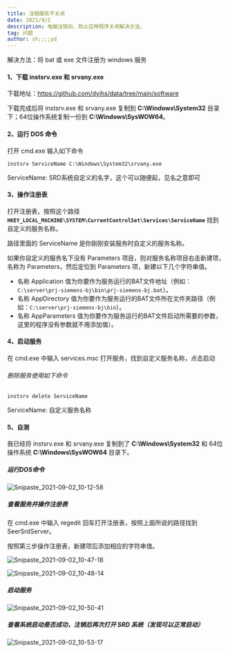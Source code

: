 ```yaml
---
title: 注销服务不关闭
date: 2021/9/2
description: 电脑注销后，防止应用程序关闭解决方法。
tag: 问题
author: sh;;;;yd
---
```


解决方法：将 bat 或 exe 文件注册为 windows 服务

#### 1、下载 instsrv.exe 和 srvany.exe

下载地址：https://github.com/dyihs/data/tree/main/software

下载完成后将 instsrv.exe 和 srvany.exe 复制到 **C:\Windows\System32** 目录下；64位操作系统复制一份到 **C:\Windows\SysWOW64**。

#### 2、运行 DOS 命令

打开 cmd.exe 输入如下命令

~~~ABAP
instsrv ServiceName C:\Windows\System32\srvany.exe
~~~

ServiceName:  SRD系统自定义的名字，这个可以随便起，见名之意即可

#### 3、操作注册表

打开注册表，按照这个路径 **`HKEY_LOCAL_MACHINE\SYSTEM\CurrentControlSet\Services\ServiceName`** 找到自定义的服务名称。

路径里面的 ServiceName 是你刚刚安装服务时自定义的服务名称。

如果你自定义的服务名下没有 Parameters 项目，则对服务名称项目右击新建项，名称为 Parameters，然后定位到 Parameters 项，新建以下几个字符串值。

- 名称 Application 值为你要作为服务运行的BAT文件地址（例如：`C:\server\prj-siemens-bj\bin\prj-siemens-bj.bat`）。
- 名称 AppDirectory 值为你要作为服务运行的BAT文件所在文件夹路径（例如：`C:\server\prj-siemens-bj\bin`）。
- 名称 AppParameters 值为你要作为服务运行的BAT文件启动所需要的参数，这里的程序没有参数就不用添加值）。


#### 4、启动服务

在 cmd.exe 中输入 services.msc 打开服务，找到自定义服务名称，点击启动

###### 删除服务使用如下命令

~~~ABAP
instsrv delete ServiceName
~~~

ServiceName: 自定义服务名称


#### 5、自测

我已经将 instsrv.exe 和 srvany.exe 复制到了 **C:\Windows\System32** 和 64位操作系统 **C:\Windows\SysWOW64** 目录下。

##### 运行DOS命令

![Snipaste_2021-09-02_10-12-58](https://nuibi.oss-cn-beijing.aliyuncs.com/img/Snipaste_2021-09-02_10-12-58.png)

##### 查看服务并操作注册表

在 cmd.exe 中输入 regedit 回车打开注册表，按照上面所说的路径找到 SeerSrdServer。

按照第三步操作注册表，新建项后添加相应的字符串值。

![Snipaste_2021-09-02_10-47-18](https://nuibi.oss-cn-beijing.aliyuncs.com/img/Snipaste_2021-09-02_10-47-18.png)

![Snipaste_2021-09-02_10-48-14](https://nuibi.oss-cn-beijing.aliyuncs.com/img/Snipaste_2021-09-02_10-48-14.png)



##### 启动服务

![Snipaste_2021-09-02_10-50-41](https://nuibi.oss-cn-beijing.aliyuncs.com/img/Snipaste_2021-09-02_10-50-41.png)



##### 查看系统启动是否成功，注销后再次打开 SRD 系统（发现可以正常启动）

![Snipaste_2021-09-02_10-53-17](https://nuibi.oss-cn-beijing.aliyuncs.com/img/Snipaste_2021-09-02_10-53-17.png)



